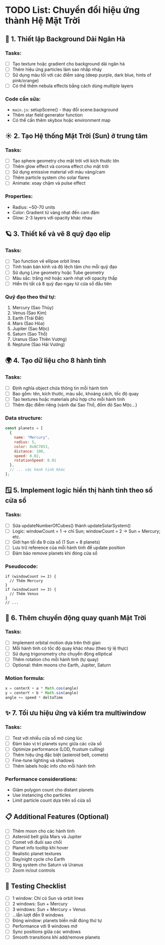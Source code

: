 # TODO List: Chuyển đổi hiệu ứng thành Hệ Mặt Trời

## 🌌 1. Thiết lập Background Dải Ngân Hà
### Tasks:
- [ ] Tạo texture hoặc gradient cho background dải ngân hà
- [ ] Thêm hiệu ứng particles làm sao nhấp nháy
- [ ] Sử dụng màu tối với các điểm sáng (deep purple, dark blue, hints of pink/orange)
- [ ] Có thể thêm nebula effects bằng cách dùng multiple layers

### Code cần sửa:
- `main.js`: setupScene() - thay đổi scene.background
- Thêm star field generator function
- Có thể cần thêm skybox hoặc environment map

## ☀️ 2. Tạo Hệ thống Mặt Trời (Sun) ở trung tâm
### Tasks:
- [ ] Tạo sphere geometry cho mặt trời với kích thước lớn
- [ ] Thêm glow effect và corona effect cho mặt trời
- [ ] Sử dụng emissive material với màu vàng/cam
- [ ] Thêm particle system cho solar flares
- [ ] Animate: xoay chậm và pulse effect

### Properties:
- Radius: ~50-70 units
- Color: Gradient từ vàng nhạt đến cam đậm
- Glow: 2-3 layers với opacity khác nhau

## 🪐 3. Thiết kế và vẽ 8 quỹ đạo elip
### Tasks:
- [ ] Tạo function vẽ ellipse orbit lines
- [ ] Tính toán bán kính và độ lệch tâm cho mỗi quỹ đạo
- [ ] Sử dụng Line geometry hoặc Tube geometry
- [ ] Màu sắc: trắng mờ hoặc xanh nhạt với opacity thấp
- [ ] Hiển thị tất cả 8 quỹ đạo ngay từ cửa sổ đầu tiên

### Quỹ đạo theo thứ tự:
1. Mercury (Sao Thủy)
2. Venus (Sao Kim)
3. Earth (Trái Đất)
4. Mars (Sao Hỏa)
5. Jupiter (Sao Mộc)
6. Saturn (Sao Thổ)
7. Uranus (Sao Thiên Vương)
8. Neptune (Sao Hải Vương)

## 🌍 4. Tạo dữ liệu cho 8 hành tinh
### Tasks:
- [ ] Định nghĩa object chứa thông tin mỗi hành tinh
- [ ] Bao gồm: tên, kích thước, màu sắc, khoảng cách, tốc độ quay
- [ ] Tạo textures hoặc materials phù hợp cho mỗi hành tinh
- [ ] Thêm đặc điểm riêng (vành đai Sao Thổ, đốm đỏ Sao Mộc...)

### Data structure:
```javascript
const planets = [
  {
    name: "Mercury",
    radius: 5,
    color: 0x8C7853,
    distance: 100,
    speed: 0.02,
    rotationSpeed: 0.01
  },
  // ... các hành tinh khác
];
```

## 🪟 5. Implement logic hiển thị hành tinh theo số cửa sổ
### Tasks:
- [ ] Sửa updateNumberOfCubes() thành updateSolarSystem()
- [ ] Logic: windowCount = 1 → chỉ Sun; windowCount = 2 → Sun + Mercury; etc.
- [ ] Giới hạn tối đa 9 cửa sổ (1 Sun + 8 planets)
- [ ] Lưu trữ reference của mỗi hành tinh để update position
- [ ] Đảm bảo remove planets khi đóng cửa sổ

### Pseudocode:
```
if (windowCount >= 2) {
  // Thêm Mercury
}
if (windowCount >= 3) {
  // Thêm Venus
}
// ...
```

## 🔄 6. Thêm chuyển động quay quanh Mặt Trời
### Tasks:
- [ ] Implement orbital motion dựa trên thời gian
- [ ] Mỗi hành tinh có tốc độ quay khác nhau (theo tỷ lệ thực)
- [ ] Sử dụng trigonometry cho chuyển động elliptical
- [ ] Thêm rotation cho mỗi hành tinh (tự quay)
- [ ] Optional: thêm moons cho Earth, Jupiter, Saturn

### Motion formula:
```javascript
x = centerX + a * Math.cos(angle)
y = centerY + b * Math.sin(angle)
angle += speed * deltaTime
```

## ✨ 7. Tối ưu hiệu ứng và kiểm tra multiwindow
### Tasks:
- [ ] Test với nhiều cửa sổ mở cùng lúc
- [ ] Đảm bảo vị trí planets sync giữa các cửa sổ
- [ ] Optimize performance (LOD, frustum culling)
- [ ] Thêm hiệu ứng đặc biệt (asteroid belt, comets)
- [ ] Fine-tune lighting và shadows
- [ ] Thêm labels hoặc info cho mỗi hành tinh

### Performance considerations:
- Giảm polygon count cho distant planets
- Use instancing cho particles
- Limit particle count dựa trên số cửa sổ

## 📋 Additional Features (Optional)
- [ ] Thêm moon cho các hành tinh
- [ ] Asteroid belt giữa Mars và Jupiter
- [ ] Comet với đuôi sao chổi
- [ ] Planet info tooltip khi hover
- [ ] Realistic planet textures
- [ ] Day/night cycle cho Earth
- [ ] Ring system cho Saturn và Uranus
- [ ] Zoom in/out controls

## 🐛 Testing Checklist
- [ ] 1 window: Chỉ có Sun và orbit lines
- [ ] 2 windows: Sun + Mercury
- [ ] 3 windows: Sun + Mercury + Venus
- [ ] ...lần lượt đến 9 windows
- [ ] Đóng window: planets biến mất đúng thứ tự
- [ ] Performance với 9 windows mở
- [ ] Sync positions giữa các windows
- [ ] Smooth transitions khi add/remove planets
